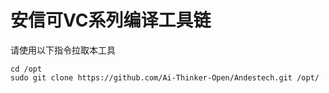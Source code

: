 # 安信可VC系列编译工具链
请使用以下指令拉取本工具
```
cd /opt
sudo git clone https://github.com/Ai-Thinker-Open/Andestech.git /opt/
```
